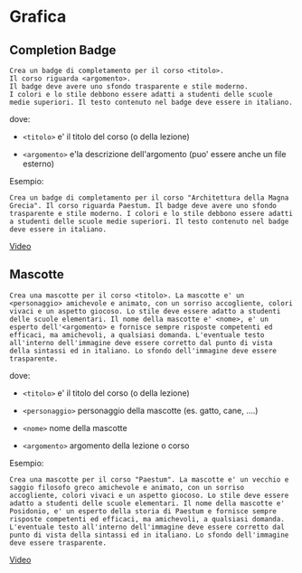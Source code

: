 # Grafica

## Completion Badge

``` text
Crea un badge di completamento per il corso <titolo>.
Il corso riguarda <argomento>.
Il badge deve avere uno sfondo trasparente e stile moderno.
I colori e lo stile debbono essere adatti a studenti delle scuole medie superiori. Il testo contenuto nel badge deve essere in italiano.
```

dove:

- `<titolo>` e' il titolo del corso (o della lezione)
  
- `<argomento>` e'la descrizione dell'argomento (puo' essere anche un file esterno)

Esempio:

``` text
Crea un badge di completamento per il corso "Architettura della Magna Grecia". Il corso riguarda Paestum. Il badge deve avere uno sfondo trasparente e stile moderno. I colori e lo stile debbono essere adatti a studenti delle scuole medie superiori. Il testo contenuto nel badge deve essere in italiano.
```

[Video](<06 - Grafica - BadgeCompletamento.mp4>)

## Mascotte

``` text
Crea una mascotte per il corso <titolo>. La mascotte e' un <personaggio> amichevole e animato, con un sorriso accogliente, colori vivaci e un aspetto giocoso. Lo stile deve essere adatto a studenti delle scuole elementari. Il nome della mascotte e' <nome>, e' un esperto dell'<argomento> e fornisce sempre risposte competenti ed efficaci, ma amichevoli, a qualsiasi domanda. L'eventuale testo all'interno dell'immagine deve essere corretto dal punto di vista della sintassi ed in italiano. Lo sfondo dell'immagine deve essere trasparente.
```

dove:

- `<titolo>` e' il titolo del corso (o della lezione)

- `<personaggio>` personaggio della mascotte (es. gatto, cane, ....)

- `<nome>` nome della mascotte

- `<argomento>` argomento della lezione o corso

Esempio:

``` text
Crea una mascotte per il corso "Paestum". La mascotte e' un vecchio e saggio filosofo greco amichevole e animato, con un sorriso accogliente, colori vivaci e un aspetto giocoso. Lo stile deve essere adatto a studenti delle scuole elementari. Il nome della mascotte e' Posidonio, e' un esperto della storia di Paestum e fornisce sempre risposte competenti ed efficaci, ma amichevoli, a qualsiasi domanda. L'eventuale testo all'interno dell'immagine deve essere corretto dal punto di vista della sintassi ed in italiano. Lo sfondo dell'immagine deve essere trasparente.
```

[Video](<06 - Grafica - Mascotte.mp4>)
